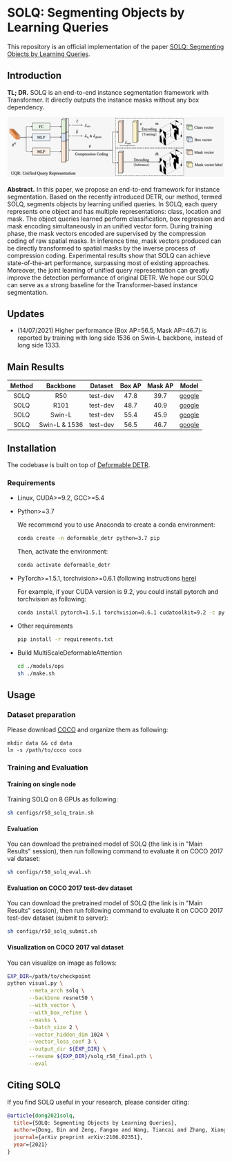 # SOLQ: Segmenting Objects by Learning Queries

This repository is an official implementation of the paper [SOLQ: Segmenting Objects by Learning Queries](https://arxiv.org/pdf/2106.02351.pdf).

## Introduction

**TL; DR.** SOLQ is an end-to-end instance segmentation framework with Transformer. It directly outputs the instance masks without any box dependency.

<div style="align: center">
<img src=./figs/solq.png/>
</div>

**Abstract.** In this paper, we propose an end-to-end framework for instance segmentation. Based on the recently introduced DETR, our method, termed SOLQ, segments objects by learning unified queries. In SOLQ, each query represents one object and has multiple representations: class, location and mask. The object queries learned perform classification, box regression and mask encoding simultaneously in an unified vector form. During training phase, the mask vectors encoded are supervised by the compression coding of raw spatial masks. In inference time, mask vectors produced can be directly transformed to spatial masks by the inverse process of compression coding. Experimental results show that SOLQ can achieve state-of-the-art performance, surpassing most of existing approaches. Moreover, the joint learning of unified query representation can greatly improve the detection performance of original DETR. We hope our SOLQ can serve as a strong baseline for the Transformer-based instance segmentation.


## Updates
- (14/07/2021) Higher performance (Box AP=56.5, Mask AP=46.7) is reported by training with long side 1536 on Swin-L backbone, instead of long side 1333. 

## Main Results

|  **Method**  | **Backbone** | **Dataset**  |  **Box AP**  |  **Mask AP**  |  **Model**  |
|:------:|:------:|:------:|:------:|:------:| :------:| 
| SOLQ | R50 | test-dev | 47.8 | 39.7 | [google](https://drive.google.com/file/d/1D43QroYz2CH3rHDVE54tlByq6dSbmXJK/view?usp=sharing) |
| SOLQ | R101 | test-dev | 48.7 | 40.9 | [google](https://drive.google.com/file/d/1hdHnNDeLP932ZueKEvm5o8T1MwwhP_wm/view?usp=sharing) |
| SOLQ | Swin-L | test-dev | 55.4 | 45.9 | [google](https://drive.google.com/file/d/13Tjf2a81rPTRdtGIQr6y4t-HocoU_bM1/view?usp=sharing) |
| SOLQ | Swin-L & 1536 | test-dev | 56.5 | 46.7 | [google](https://drive.google.com/file/d/17g8NzFUwdbic9e24tS6I1bb4klas_g8c/view?usp=sharing) |


## Installation

The codebase is built on top of [Deformable DETR](https://github.com/fundamentalvision/Deformable-DETR).

### Requirements

* Linux, CUDA>=9.2, GCC>=5.4
  
* Python>=3.7

    We recommend you to use Anaconda to create a conda environment:
    ```bash
    conda create -n deformable_detr python=3.7 pip
    ```
    Then, activate the environment:
    ```bash
    conda activate deformable_detr
    ```
  
* PyTorch>=1.5.1, torchvision>=0.6.1 (following instructions [here](https://pytorch.org/))

    For example, if your CUDA version is 9.2, you could install pytorch and torchvision as following:
    ```bash
    conda install pytorch=1.5.1 torchvision=0.6.1 cudatoolkit=9.2 -c pytorch
    ```
  
* Other requirements
    ```bash
    pip install -r requirements.txt
    ```

* Build MultiScaleDeformableAttention
    ```bash
    cd ./models/ops
    sh ./make.sh
    ```

## Usage

### Dataset preparation

Please download [COCO](https://cocodataset.org/) and organize them as following:

```
mkdir data && cd data
ln -s /path/to/coco coco
```

### Training and Evaluation

#### Training on single node

Training SOLQ on 8 GPUs as following:

```bash 
sh configs/r50_solq_train.sh

```

#### Evaluation

You can download the pretrained model of SOLQ (the link is in "Main Results" session), then run following command to evaluate it on COCO 2017 val dataset:

```bash 
sh configs/r50_solq_eval.sh

```

#### Evaluation on COCO 2017 test-dev dataset

You can download the pretrained model of SOLQ (the link is in "Main Results" session), then run following command to evaluate it on COCO 2017 test-dev dataset (submit to server):

```bash
sh configs/r50_solq_submit.sh

```

#### Visualization on COCO 2017 val dataset

You can visualize on image as follows:

```bash
EXP_DIR=/path/to/checkpoint
python visual.py \
       --meta_arch solq \
       --backbone resnet50 \
       --with_vector \
       --with_box_refine \
       --masks \
       --batch_size 2 \
       --vector_hidden_dim 1024 \
       --vector_loss_coef 3 \
       --output_dir ${EXP_DIR} \
       --resume ${EXP_DIR}/solq_r50_final.pth \
       --eval    
```

## Citing SOLQ
If you find SOLQ useful in your research, please consider citing:
```bibtex
@article{dong2021solq,
  title={SOLQ: Segmenting Objects by Learning Queries},
  author={Dong, Bin and Zeng, Fangao and Wang, Tiancai and Zhang, Xiangyu and Wei, Yichen},
  journal={arXiv preprint arXiv:2106.02351},
  year={2021}
}
```
